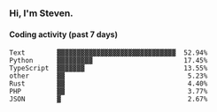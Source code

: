 ### Hi, I'm Steven.

#### Coding activity (past 7 days)
```
Text        ▓▓▓▓▓▓▓▓▓▓▓▓▓▓▓▓▓▓▓▓▓▓▓▓▓▓▓▓▓▓  52.94%
Python      ▓▓▓▓▓▓▓▓▓                       17.45%
TypeScript  ▓▓▓▓▓▓▓                         13.55%
other       ▓▓                               5.23%
Rust        ▓▓                               4.40%
PHP         ▓▓                               3.77%
JSON        ▓                                2.67%
```
